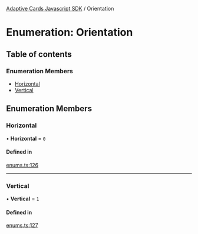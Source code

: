 [Adaptive Cards Javascript SDK](../README.md) / Orientation

# Enumeration: Orientation

## Table of contents

### Enumeration Members

- [Horizontal](Orientation.md#horizontal)
- [Vertical](Orientation.md#vertical)

## Enumeration Members

### Horizontal

• **Horizontal** = ``0``

#### Defined in

[enums.ts:126](https://github.com/asseco-see/AdaptiveCards/blob/d5d2c7b75/source/nodejs/adaptivecards/src/enums.ts#L126)

___

### Vertical

• **Vertical** = ``1``

#### Defined in

[enums.ts:127](https://github.com/asseco-see/AdaptiveCards/blob/d5d2c7b75/source/nodejs/adaptivecards/src/enums.ts#L127)
